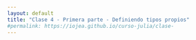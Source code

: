 ```yaml
---
layout: default
title: "Clase 4 - Primera parte - Definiendo tipos propios"
#permalink: https://iojea.github.io/curso-julia/clase-
---
```


# 
